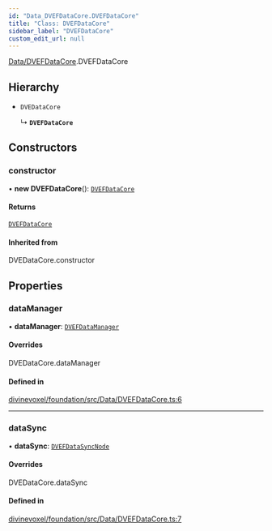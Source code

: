 ```yaml
---
id: "Data_DVEFDataCore.DVEFDataCore"
title: "Class: DVEFDataCore"
sidebar_label: "DVEFDataCore"
custom_edit_url: null
---
```


[Data/DVEFDataCore](../modules/Data_DVEFDataCore.md).DVEFDataCore

## Hierarchy

- `DVEDataCore`

  ↳ **`DVEFDataCore`**

## Constructors

### constructor

• **new DVEFDataCore**(): [`DVEFDataCore`](Data_DVEFDataCore.DVEFDataCore.md)

#### Returns

[`DVEFDataCore`](Data_DVEFDataCore.DVEFDataCore.md)

#### Inherited from

DVEDataCore.constructor

## Properties

### dataManager

• **dataManager**: [`DVEFDataManager`](Data_DVEFDataManager.DVEFDataManager.md)

#### Overrides

DVEDataCore.dataManager

#### Defined in

[divinevoxel/foundation/src/Data/DVEFDataCore.ts:6](https://github.com/lucasdamianjohnson/DivineVoxelEngine/blob/596fa7391478620ed460dfb4856ff0a763b91c49/divinevoxel/foundation/src/Data/DVEFDataCore.ts#L6)

___

### dataSync

• **dataSync**: [`DVEFDataSyncNode`](Data_DVEFDataSyncNode.DVEFDataSyncNode.md)

#### Overrides

DVEDataCore.dataSync

#### Defined in

[divinevoxel/foundation/src/Data/DVEFDataCore.ts:7](https://github.com/lucasdamianjohnson/DivineVoxelEngine/blob/596fa7391478620ed460dfb4856ff0a763b91c49/divinevoxel/foundation/src/Data/DVEFDataCore.ts#L7)
